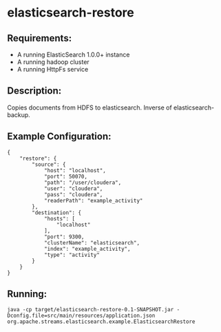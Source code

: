 elasticsearch-restore
==============================

Requirements:
-------------
 - A running ElasticSearch 1.0.0+ instance
 - A running hadoop cluster
 - A running HttpFs service

Description:
------------
Copies documents from HDFS to elasticsearch.  Inverse of elasticsearch-backup.

Example Configuration:
----------------------

    {
        "restore": {
            "source": {
                "host": "localhost",
                "port": 50070,
                "path": "/user/cloudera",
                "user": "cloudera",
                "pass": "cloudera",
                "readerPath": "example_activity"
            },
            "destination": {
                "hosts": [
                    "localhost"
                ],
                "port": 9300,
                "clusterName": "elasticsearch",
                "index": "example_activity",
                "type": "activity"
            }
        }
    }

Running:
--------

    java -cp target/elasticsearch-restore-0.1-SNAPSHOT.jar -Dconfig.file=src/main/resources/application.json org.apache.streams.elasticsearch.example.ElasticsearchRestore

